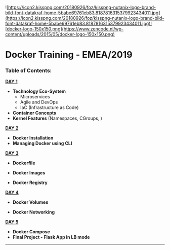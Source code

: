![https://icon2.kisspng.com/20180926/foz/kisspng-nutanix-logo-brand-bild-font-datakraf-home-5babe69761eb83.8187816315379923434011.jpg](https://icon2.kisspng.com/20180926/foz/kisspng-nutanix-logo-brand-bild-font-datakraf-home-5babe69761eb83.8187816315379923434011.jpg)![docker-logo-150x150.png](https://www.zencode.nl/wp-content/uploads/2015/05/docker-logo-150x150.png) 

# Docker Training - EMEA/2019



### **Table of Contents:**

[**DAY 1**](https://github.com/hutger/docker-training/tree/master/Day-1)

- **Technology Eco-System**
  - Microservices
  - Agile and DevOps
  - IaC (Infrastructure as Code)
- **Container Concepts**
- **Kernel Features** (Namespaces, CGroups, )



[**DAY 2**](https://github.com/hutger/docker-training/tree/master/Day-2)

* **Docker Installation**
* **Managing Docker using CLI**



[**DAY 3**](https://github.com/hutger/docker-training/tree/master/Day-3)

* **Dockerfile**

* **Docker Images**

* **Docker Registry**

  

[**DAY 4**](https://github.com/hutger/docker-training/tree/master/Day-4)

* **Docker Volumes**

* **Docker Networking**

  

[**DAY 5**](https://github.com/hutger/docker-training/tree/master/Day-5)

* **Docker Compose**
* **Final Project - Flask App in LB mode**

___




